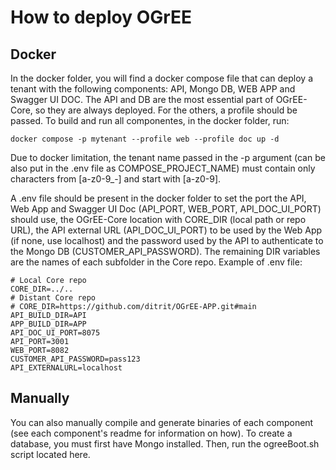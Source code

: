 # How to deploy OGrEE

## Docker
In the docker folder, you will find a docker compose file that can deploy a tenant with the following components: API, Mongo DB, WEB APP and Swagger UI DOC. The API and DB are the most essential part of OGrEE-Core, so they are always deployed. For the others, a profile should be passed. To build and run all componentes, in the docker folder, run:
```
docker compose -p mytenant --profile web --profile doc up -d
```
Due to docker limitation, the tenant name passed in the -p argument (can be also put in the .env file as COMPOSE_PROJECT_NAME) must contain only characters from [a-z0-9_-] and start with [a-z0-9].

A .env file should be present in the docker folder to set the port the API, Web App and Swagger UI Doc (API_PORT, WEB_PORT, API_DOC_UI_PORT) should use, the OGrEE-Core location with CORE_DIR (local path or repo URL), the API external URL (API_DOC_UI_PORT) to be used by the Web App (if none, use localhost) and the password used by the API to authenticate to the Mongo DB (CUSTOMER_API_PASSWORD). The remaining DIR variables are the names of each subfolder in the Core repo. Example of .env file:
```
# Local Core repo
CORE_DIR=../..
# Distant Core repo
# CORE_DIR=https://github.com/ditrit/OGrEE-APP.git#main
API_BUILD_DIR=API
APP_BUILD_DIR=APP
API_DOC_UI_PORT=8075
API_PORT=3001
WEB_PORT=8082
CUSTOMER_API_PASSWORD=pass123
API_EXTERNALURL=localhost
```

## Manually
You can also manually compile and generate binaries of each component (see each component's readme for information on how). To create a database, you must first have Mongo installed. Then, run the ogreeBoot.sh script located here. 